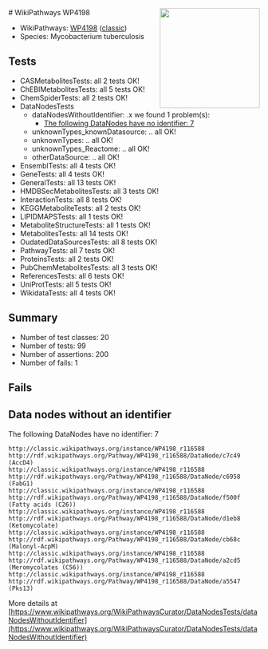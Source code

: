 <img style="float: right; width: 200px" src="https://upload.wikimedia.org/wikipedia/commons/thumb/8/83/Wplogo_with_text_500.png/640px-Wplogo_with_text_500.png" />
# WikiPathways WP4198

* WikiPathways: [WP4198](https://wikipathways.org/pathways/WP4198) ([classic](https://classic.wikipathways.org/instance/WP4198))
* Species: Mycobacterium tuberculosis
## Tests
* CASMetabolitesTests: all 2 tests OK!
* ChEBIMetabolitesTests: all 5 tests OK!
* ChemSpiderTests: all 2 tests OK!
* DataNodesTests
    * dataNodesWithoutIdentifier: .x we found 1 problem(s):
        * [The following DataNodes have no identifier: 7](#d2d32fa6)
    * unknownTypes_knownDatasource: .. all OK!
    * unknownTypes: .. all OK!
    * unknownTypes_Reactome: .. all OK!
    * otherDataSource: .. all OK!
* EnsemblTests: all 4 tests OK!
* GeneTests: all 4 tests OK!
* GeneralTests: all 13 tests OK!
* HMDBSecMetabolitesTests: all 3 tests OK!
* InteractionTests: all 8 tests OK!
* KEGGMetaboliteTests: all 2 tests OK!
* LIPIDMAPSTests: all 1 tests OK!
* MetaboliteStructureTests: all 1 tests OK!
* MetabolitesTests: all 14 tests OK!
* OudatedDataSourcesTests: all 8 tests OK!
* PathwayTests: all 7 tests OK!
* ProteinsTests: all 2 tests OK!
* PubChemMetabolitesTests: all 3 tests OK!
* ReferencesTests: all 6 tests OK!
* UniProtTests: all 5 tests OK!
* WikidataTests: all 4 tests OK!


## Summary

* Number of test classes: 20
* Number of tests: 99
* Number of assertions: 200
* Number of fails: 1

## Fails

<a name="d2d32fa6" />

## Data nodes without an identifier

The following DataNodes have no identifier: 7
```
http://classic.wikipathways.org/instance/WP4198_r116588 http://rdf.wikipathways.org/Pathway/WP4198_r116588/DataNode/c7c49 (AccD4)
http://classic.wikipathways.org/instance/WP4198_r116588 http://rdf.wikipathways.org/Pathway/WP4198_r116588/DataNode/c6958 (FabG1)
http://classic.wikipathways.org/instance/WP4198_r116588 http://rdf.wikipathways.org/Pathway/WP4198_r116588/DataNode/f500f (Fatty acids (C26))
http://classic.wikipathways.org/instance/WP4198_r116588 http://rdf.wikipathways.org/Pathway/WP4198_r116588/DataNode/d1eb8 (Ketomycolate)
http://classic.wikipathways.org/instance/WP4198_r116588 http://rdf.wikipathways.org/Pathway/WP4198_r116588/DataNode/cb68c (Malonyl-AcpM)
http://classic.wikipathways.org/instance/WP4198_r116588 http://rdf.wikipathways.org/Pathway/WP4198_r116588/DataNode/a2cd5 (Meromycolates (C56))
http://classic.wikipathways.org/instance/WP4198_r116588 http://rdf.wikipathways.org/Pathway/WP4198_r116588/DataNode/a5547 (Pks13)
```

More details at [https://www.wikipathways.org/WikiPathwaysCurator/DataNodesTests/dataNodesWithoutIdentifier](https://www.wikipathways.org/WikiPathwaysCurator/DataNodesTests/dataNodesWithoutIdentifier)

